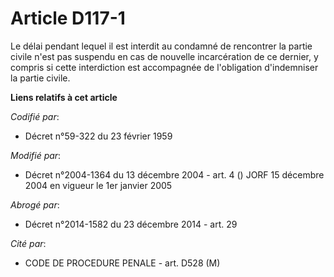 # Article D117-1

Le délai pendant lequel il est interdit au condamné de rencontrer la partie civile n'est pas suspendu en cas de nouvelle
incarcération de ce dernier, y compris si cette interdiction est accompagnée de l'obligation d'indemniser la partie civile.

**Liens relatifs à cet article**

_Codifié par_:

  - Décret n°59-322 du 23 février 1959

_Modifié par_:

  - Décret n°2004-1364 du 13 décembre 2004 - art. 4 () JORF 15 décembre 2004 en vigueur le 1er janvier 2005

_Abrogé par_:

  - Décret n°2014-1582 du 23 décembre 2014 - art. 29

_Cité par_:

  - CODE DE PROCEDURE PENALE - art. D528 (M)
